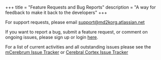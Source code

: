 +++
title = "Feature Requests and Bug Reports"
description = "A way for feedback to make it back to the developers"
+++

<script src='http://ajax.googleapis.com/ajax/libs/jquery/1.10.1/jquery.min.js' type='text/javascript'></script>

For support requests, please email <a href="mailto:support@md2korg.atlassian.net">support@md2korg.atlassian.net</a>

If you want to report a bug, submit a feature request, or comment on ongoing issues, please sign up or login <a href="https://md2korg.atlassian.net/">here</a>.

For a list of current activities and all outstanding issues please see the <a href='https://md2korg.atlassian.net/projects/MC/issues/' target='_blank'>mCerebrum Issue Tracker</a>
or <a href='https://md2korg.atlassian.net/projects/MC/issues/' target='_blank'>Cerebral Cortex Issue Tracker</a>
<script type="text/javascript" src="https://md2korg.atlassian.net/s/d41d8cd98f00b204e9800998ecf8427e-T/-rcclw8/b/7/a44af77267a987a660377e5c46e0fb64/_/download/batch/com.atlassian.jira.collector.plugin.jira-issue-collector-plugin:issuecollector/com.atlassian.jira.collector.plugin.jira-issue-collector-plugin:issuecollector.js?locale=en-US&collectorId=300dc162"></script>

